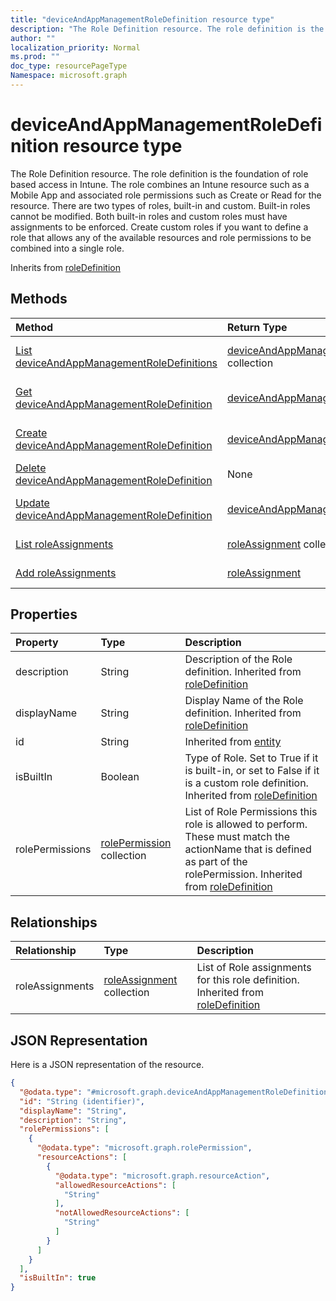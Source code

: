 ```yaml
---
title: "deviceAndAppManagementRoleDefinition resource type"
description: "The Role Definition resource. The role definition is the foundation of role based access in Intune. The role combines an Intune resource such as a Mobile App and associated role permissions such as Create or Read for the resource. There are two types of roles, built-in and custom. Built-in roles cannot be modified. Both built-in roles and custom roles must have assignments to be enforced. Create custom roles if you want to define a role that allows any of the available resources and role permissions to be combined into a single role."
author: ""
localization_priority: Normal
ms.prod: ""
doc_type: resourcePageType
Namespace: microsoft.graph
---
```



# deviceAndAppManagementRoleDefinition resource type

The Role Definition resource. The role definition is the foundation of role based access in Intune. The role combines an Intune resource such as a Mobile App and associated role permissions such as Create or Read for the resource. There are two types of roles, built-in and custom. Built-in roles cannot be modified. Both built-in roles and custom roles must have assignments to be enforced. Create custom roles if you want to define a role that allows any of the available resources and role permissions to be combined into a single role.


Inherits from [roleDefinition](../resources/roleDefinition.md)

## Methods
|Method|Return Type|Description|
|:---|:---|:---|
|[List deviceAndAppManagementRoleDefinitions](../api/deviceandappmanagementroledefinition-list.md)|[deviceAndAppManagementRoleDefinition](../resources/deviceAndAppManagementRoleDefinition.md) collection|List properties and relationships of the [deviceAndAppManagementRoleDefinition](../resources/deviceandappmanagementroledefinition.md) objects.|
|[Get deviceAndAppManagementRoleDefinition](../api/deviceandappmanagementroledefinition-get.md)|[deviceAndAppManagementRoleDefinition](../resources/deviceAndAppManagementRoleDefinition.md)|Read properties and relationships of the [deviceAndAppManagementRoleDefinition](../resources/deviceandappmanagementroledefinition.md) object.|
|[Create deviceAndAppManagementRoleDefinition](../api/deviceandappmanagementroledefinition-create.md)|[deviceAndAppManagementRoleDefinition](../resources/deviceAndAppManagementRoleDefinition.md)|Create a new [deviceAndAppManagementRoleDefinition](../resources/deviceandappmanagementroledefinition.md) object.|
|[Delete deviceAndAppManagementRoleDefinition](../api/deviceandappmanagementroledefinition-delete.md)|None|Deletes a [deviceAndAppManagementRoleDefinition](../resources/deviceandappmanagementroledefinition.md).|
|[Update deviceAndAppManagementRoleDefinition](../api/deviceandappmanagementroledefinition-update.md)|[deviceAndAppManagementRoleDefinition](../resources/deviceAndAppManagementRoleDefinition.md)|Update the properties of a [deviceAndAppManagementRoleDefinition](../resources/deviceandappmanagementroledefinition.md) object.|
|[List roleAssignments](../api/deviceandappmanagementroledefinition-list-roleassignments.md)|[roleAssignment](../resources/roleAssignment.md) collection|Get the roleAssignments from the roleAssignments navigation property.|
|[Add roleAssignments](../api/deviceandappmanagementroledefinition-post-roleassignments.md)|[roleAssignment](../resources/roleAssignment.md)|Add roleAssignments by posting to the roleAssignments collection.|

## Properties
|Property|Type|Description|
|:---|:---|:---|
|description|String|Description of the Role definition. Inherited from [roleDefinition](../resources/roleDefinition.md)|
|displayName|String|Display Name of the Role definition. Inherited from [roleDefinition](../resources/roleDefinition.md)|
|id|String| Inherited from [entity](../resources/entity.md)|
|isBuiltIn|Boolean|Type of Role. Set to True if it is built-in, or set to False if it is a custom role definition. Inherited from [roleDefinition](../resources/roleDefinition.md)|
|rolePermissions|[rolePermission](../resources/rolePermission.md) collection|List of Role Permissions this role is allowed to perform. These must match the actionName that is defined as part of the rolePermission. Inherited from [roleDefinition](../resources/roleDefinition.md)|

## Relationships
|Relationship|Type|Description|
|:---|:---|:---|
|roleAssignments|[roleAssignment](../resources/roleAssignment.md) collection|List of Role assignments for this role definition. Inherited from [roleDefinition](../resources/roleDefinition.md)|

## JSON Representation
Here is a JSON representation of the resource.
<!-- {
  "blockType": "resource",
  "keyProperty": "id",
  "@odata.type": "microsoft.graph.deviceAndAppManagementRoleDefinition",
  "baseType": "microsoft.graph.roleDefinition",
  "openType": false
}
-->
``` json
{
  "@odata.type": "#microsoft.graph.deviceAndAppManagementRoleDefinition",
  "id": "String (identifier)",
  "displayName": "String",
  "description": "String",
  "rolePermissions": [
    {
      "@odata.type": "microsoft.graph.rolePermission",
      "resourceActions": [
        {
          "@odata.type": "microsoft.graph.resourceAction",
          "allowedResourceActions": [
            "String"
          ],
          "notAllowedResourceActions": [
            "String"
          ]
        }
      ]
    }
  ],
  "isBuiltIn": true
}
```


